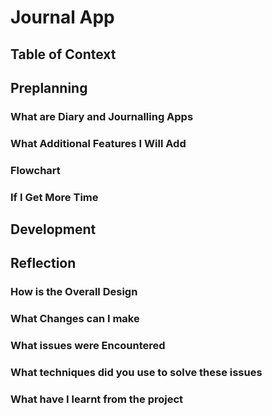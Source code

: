 # Journal App

## Table of Context

## Preplanning

### What are Diary and Journalling Apps

### What Additional Features I Will Add

### Flowchart

### If I Get More Time

## Development 

## Reflection 

### How is the Overall Design

### What Changes can I make

### What issues were Encountered

### What techniques did you use to solve these issues

### What have I learnt from the project
